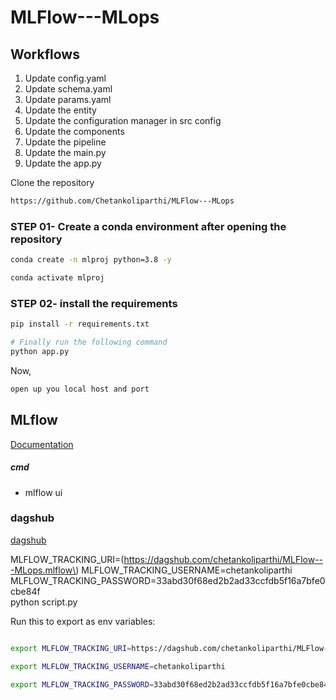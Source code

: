# MLFlow---MLops

## Workflows

1. Update config.yaml
2. Update schema.yaml
3. Update params.yaml
4. Update the entity
5. Update the configuration manager in src config
6. Update the components
7. Update the pipeline 
8. Update the main.py
9. Update the app.py


Clone the repository

```bash
https://github.com/Chetankoliparthi/MLFlow---MLops
```
### STEP 01- Create a conda environment after opening the repository

```bash
conda create -n mlproj python=3.8 -y
```

```bash
conda activate mlproj
```

### STEP 02- install the requirements
```bash
pip install -r requirements.txt
```


```bash
# Finally run the following command
python app.py
```

Now,
```bash
open up you local host and port
```

## MLflow

[Documentation](https://mlflow.org/docs/latest/index.html)


##### cmd
- mlflow ui


### dagshub
[dagshub](https://dagshub.com/)

MLFLOW_TRACKING_URI=(https://dagshub.com/chetankoliparthi/MLFlow---MLops.mlflow\)
MLFLOW_TRACKING_USERNAME=chetankoliparthi \
MLFLOW_TRACKING_PASSWORD=33abd30f68ed2b2ad33ccfdb5f16a7bfe0cbe84f \
python script.py

Run this to export as env variables:

```bash

export MLFLOW_TRACKING_URI=https://dagshub.com/chetankoliparthi/MLFlow---MLops.mlflow

export MLFLOW_TRACKING_USERNAME=chetankoliparthi 

export MLFLOW_TRACKING_PASSWORD=33abd30f68ed2b2ad33ccfdb5f16a7bfe0cbe84f

```
